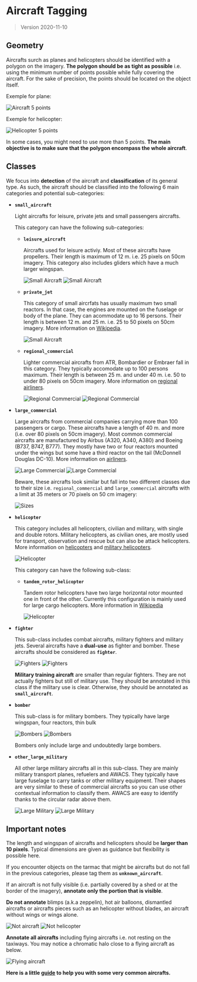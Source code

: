 # Aircraft Tagging

> Version 2020-11-10

## Geometry

Aircrafts surch as planes and helicopters should be identified with a polygon on the imagery. **The polygon should be as tight as possible** i.e. using the minimum number of points possible while fully covering the aircraft. For the sake of precision, the points should be located on the object itself. 

Exemple for plane:

  ![Aircraft 5 points](resources/aircraft/aircraft01.png)

Exemple for helicopter:

  ![Helicopter 5 points](resources/aircraft/aircraft02.png)

In some cases, you might need to use more than 5 points. **The main objective is to make sure that the polygon encompass the whole aircraft**.

## Classes

We focus into **detection** of the aircraft and **classification** of its general type. As such, the aircraft should be classified into the following 6 main categories and potential sub-categories:

- **`small_aircraft`**

  Light aircrafts for leisure, private jets and small passengers aircrafts. 

  This category can have the following sub-categories:

  - **`leisure_aircraft`**

    Aircrafts used for leisure activiy. Most of these aircrafts have propellers. Their length is maximum of 12 m. i.e. 25 pixels on 50cm imagery. This category also includes gliders which have a much larger wingspan.

    ![Small Aircraft](resources/aircraft/small_aircraft_01.png)
    ![Small Aircraft](resources/aircraft/small_aircraft_03.png)

  - **`private_jet`**

    This category of small aircrfats has usually maximum two small reactors. In that case, the engines are mounted on the fuselage or body of the plane. They can acommodate up to 16 persons. Their length is between 12 m. and 25 m. i.e. 25 to 50 pixels on 50cm imagery. More information on [Wikipedia](https://en.wikipedia.org/wiki/Business_jet).

    ![Small Aircraft](resources/aircraft/small_aircraft_02.png)

  - **`regional_commercial`**

    Lighter commercial aircrafts from ATR, Bombardier or Embraer fall in this category. They typically accomodate up to 100 persons maximum. Their length is between 25 m. and under 40 m. i.e. 50 to under 80 pixels on 50cm imagery. More information on [regional airliners](https://en.wikipedia.org/wiki/List_of_regional_airliners).

    ![Regional Commercial](resources/aircraft/regional_commercial_01.png)
    ![Regional Commercial](resources/aircraft/regional_commercial_02.png)

- **`large_commercial`**

  Large aircrafts from commercial companies carrying more than 100 passengers or cargo. These aircrafts have a length of 40 m. and more (i.e. over 80 pixels on 50cm imagery). Most common commercial aircrafts are manufactured by Airbus (A320, A340, A380) and Boeing (B737, B747, B777). They mostly have two or four reactors mounted under the wings but some have a third reactor on the tail (McDonnell Douglas DC-10). More information on [airliners](https://en.wikipedia.org/wiki/Airliner).

  ![Large Commercial](resources/aircraft/large_commercial_02.png)
  ![Large Commercial](resources/aircraft/large_commercial_01.png)


  Beware, these aircrafts look similar but fall into two different classes due to their size i.e. `regional_commercial` and `large_commercial` aircrafts with a limit at 35 meters or 70 pixels on 50 cm imagery:

  ![Sizes](resources/aircraft/sizes.png)
  

- **`helicopter`**

  This category includes all helicopters, civilian and military, with single and double rotors. Military helicopters, as civilian ones, are mostly used for transport, observation and rescue but can also be attack helicopters. More information on [helicopters](https://en.wikipedia.org/wiki/Helicopter) and [military helicopters](https://en.wikipedia.org/wiki/Military_helicopter).

  ![Helicopter](resources/aircraft/helicopter_01.png)

  This category can have the following sub-class:

    - **`tandem_rotor_helicopter`**

      Tandem rotor helicopters have two large horizontal rotor mounted one in front of the other. Currently this configuration is mainly used for large cargo helicopters. More information in [Wikipedia](https://en.wikipedia.org/wiki/Tandem_rotors)

      ![Helicopter](resources/aircraft/helicopter_02.png)
 
- **`fighter`**
  
  This sub-class includes combat aircrafts, military fighters and military jets. Several aircrafts have a **dual-use** as fighter and bomber. These aircrafts should be considered as **`fighter`**. 

  ![Fighters](resources/aircraft/fighter_01.png)
  ![Fighters](resources/aircraft/fighter_02.png)

  **Military training aircraft** are smaller than regular fighters. They are not actually fighters but still of military use. They should be annotated in this class if the military use is clear. Otherwise, they should be annotated as **`small_aircraft`**.

- **`bomber`**
  
  This sub-class is for military bombers. They typically have large wingspan, four reactors, thin bulk

  ![Bombers](resources/aircraft/bombers_01.png)
  ![Bombers](resources/aircraft/bombers_02.png)

  Bombers only include large and undoubtedly large bombers.

- **`other_large_military`**

  All other large military aircrafts all in this sub-class. They are mainly military transport planes, refuelers and AWACS. They typically have large fuselage to carry tanks or other military equipment. Their shapes are very similar to these of commercial aircrafts so you can use other contextual information to classify them. AWACS are easy to identify thanks to the circular radar above them.

  ![Large Military](resources/aircraft/other_large_military_01.png)
  ![Large Military](resources/aircraft/other_large_military_02.png)

## Important notes

The length and wingspan of aircrafts and helicopters should be **larger than 10 pixels**. Typical dimensions are given as guidance but flexibility is possible here.

If you encounter objects on the tarmac that might be aircrafts but do not fall in the previous categories, please tag them as **`unknown_aircraft`**.

If an aircraft is not fully visible (i.e. partially covered by a shed or at the border of the imagery), **annotate only the portion that is visible**.

**Do not annotate** blimps (a.k.a zeppelin), hot air balloons, dismantled aircrafts or aircrafts pieces such as an helicopter without blades, an aircraft without wings or wings alone.

![Not aircraft](resources/aircraft/not_aircraft.png)
![Not helicopter](resources/aircraft/not_helicopter.png)

**Annotate all aircrafts** including flying aircrafts i.e. not resting on the taxiways. You may notice a chromatic halo close to a flying aircraft as below.

![Flying aircraft](resources/aircraft/flying_aircraft.png)

**Here is a little [guide](aircrafts_examples.md) to help you with some very common aircrafts.**
